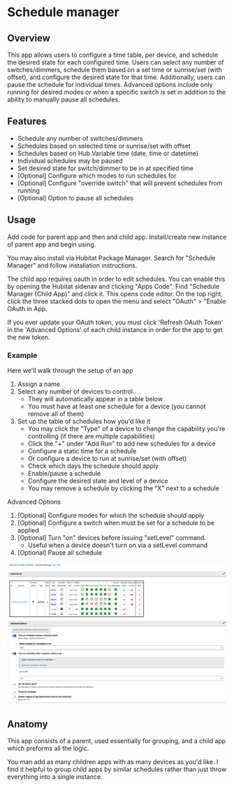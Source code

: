 # Schedule manager

## Overview
This app allows users to configure a time table, per device, and schedule the desired state for each configured time. 
Users can select any number of switches/dimmers, schedule them based on a set time or sunrise/set (with offset), 
and configure the desired state for that time. Additionally, users can pause the schedule for individual times. 
Advanced options include only running for desired modes or when a specific switch is set in addition to the ability 
to manually pause all schedules.

## Features
- Schedule any number of switches/dimmers
- Schedules based on selected time or sunrise/set with offset
- Schedules based on Hub Variable time (date, time or datetime)
- Individual schedules may be paused
- Set desired state for switch/dimmer to be in at specified time
- [Optional] Configure which modes to run schedules for
- [Optional] Configure "override switch" that will prevent schedules from running
- [Optional] Option to pause all schedules

## Usage
Add code for parent app and then and child app. Install/create new instance of parent app and begin using.

You may also install via Hubitat Package Manager. Search for "Schedule Manager" and follow installation instructions.

The child app requires oauth in order to edit schedules. You can enable this by opening the Hubitat sidenav and clicking 
"Apps Code". Find "Schedule Manager (Child App)" and click it. This opens code editor. On the top right, click the 
three stacked dots to open the menu and select "OAuth" > "Enable OAuth in App. 

If you ever update your OAuth token, you must click 'Refresh OAuth Token' in the 'Advanced Options' of each child instance in order for the app to get the new token.

### Example
Here we'll walk through the setup of an app
1. Assign a name
2. Select any number of devices to control.
    - They will automatically appear in a table below
    - You must have at least one schedule for a device (you cannot remove all of them)
3. Set up the table of schedules how you'd like it
   - You may click the "Type" of a device to change the capability you're controlling (if there are multiple capabilities)
   - Click the "+" under "Add Run" to add new schedules for a device
   - Configure a static time for a schedule
   - Or configure a device to run at sunrise/set (with offset)
   - Check which days the schedule should apply
   - Enable/pause a schedule
   - Configure the desired state and level of a device
   - You may remove a schedule by clicking the "X" next to a schedule

Advanced Options
1. [Optional] Configure modes for which the schedule should apply
2. [Optional] Configure a switch when must be set for a schedule to be applied 
3. [Optional] Turn "on" devices before issuing "setLevel" command.
   - Useful when a device doesn't turn on via a setLevel command
4. [Optional] Pause all schedule

![example-setup.png](./example-setup.png)

## Anatomy
This app consists of a parent, used essentially for grouping, and a child app which preforms all the logic. 

You man add as many children apps with as many devices as you'd like. I find it helpful to group child apps by similar
schedules rather than just throw everything into a single instance.